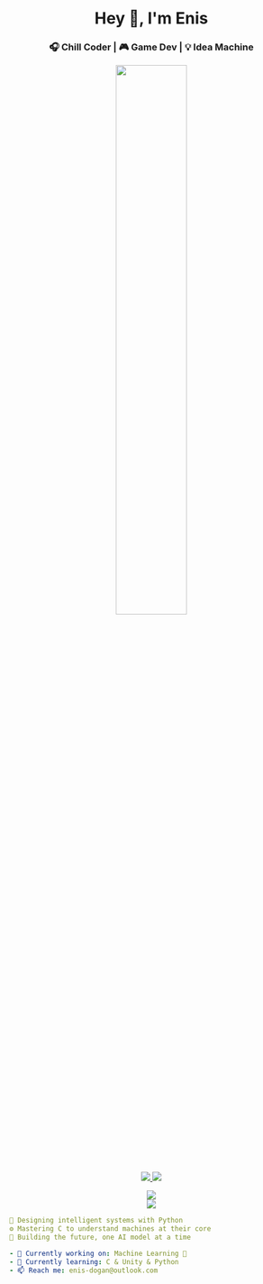 <h1 align="center">Hey 👋, I'm Enis</h1>
<h3 align="center">🎧 Chill Coder | 🎮 Game Dev | 💡 Idea Machine</h3>

<p align="center">
  <img src="https://media0.giphy.com/media/v1.Y2lkPTc5MGI3NjExYnRhNDZucjFlcTd0aGpkZmU2NHoyZ3lvbjZ0eHc4eWJzdGhwd2FqbCZlcD12MV9pbnRlcm5hbF9naWZfYnlfaWQmY3Q9Zw/ko7twHhomhk8E/giphy.gif" width="50%" />
</p>

<p align="center">
  <a href="https://www.linkedin.com/in/enis-do%C4%9Fan-29884a353/" target="_blank">
    <img src="https://img.shields.io/badge/LinkedIn-%230A66C2?style=for-the-badge&logo=linkedin&logoColor=white"/>
  </a>
  <a href="https://www.instagram.com/dogan.enis11?igsh=c2N2ZTN3dGlrZmdj" target="_blank">
    <img src="https://img.shields.io/badge/Instagram-%23E4405F?style=for-the-badge&logo=instagram&logoColor=white"/>
  </a>
</p>

<p align="center">
  <img src="https://github-readme-stats.vercel.app/api?username=ensibey&show_icons=true&theme=tokyonight" />
  <br/>
  <img src="https://github-readme-stats.vercel.app/api/top-langs/?username=ensibey&layout=compact&theme=tokyonight" />
</p>

```yaml
🧠 Designing intelligent systems with Python  
⚙️ Mastering C to understand machines at their core  
🧬 Building the future, one AI model at a time  

- 🔭 Currently working on: Machine Learning 🤖  
- 🌱 Currently learning: C & Unity & Python  
- 📫 Reach me: enis-dogan@outlook.com

